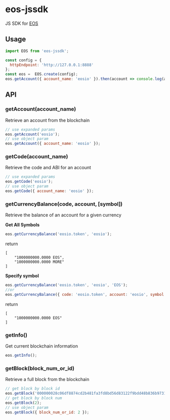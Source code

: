# eos-jssdk
JS SDK for [EOS](https://github.com/EOSIO/eos)
## Usage
```javascript
import EOS from 'eos-jssdk';

const config = {
  httpEndpoint: 'http://127.0.0.1:8888'
};
const eos =  EOS.create(config);
eos.getAccount({ account_name: 'eosio' }).then(account => console.log(account));
```
## API
### getAccount(account_name)
Retrieve an account from the blockchain
```javascript
// use expanded params
eos.getAccount('eosio');
// use object param
eos.getAccount({ account_name: 'eosio' });
```
### getCode(account_name)
Retrieve the code and ABI for an account
```javascript
// use expanded params
eos.getCode('eosio');
// use object param
eos.getCode({ account_name: 'eosio' });
```
### getCurrencyBalance(code, account, [symbol])
Retrieve the balance of an account for a given currency

**Get All Symbols**
```javascript
eos.getCurrencyBalance('eosio.token', 'eosio');
```
return
```
[
    "1000000000.0000 EOS",
    "1000000000.0000 MORE"
]
```
**Specify symbol**
```javascript
eos.getCurrencyBalance('eosio.token', 'eosio', 'EOS');
//or
eos.getCurrencyBalance({ code: 'eosio.token', account: 'eosio', symbol: 'EOS' });
```
return
```
[
    "1000000000.0000 EOS"
]
```

### getInfo()
Get current blockchain information
```javascript
eos.getInfo();
```
### getBlock(block_num_or_id)
Retrieve a full block from the blockchain
```javascript
// get block by block id
eos.getBlock('000000028c06df8874cd2b481fa3fd8bd56d83122f9bdd48b836b9731227d53a');
// get block by block num
eos.getBlock(2);
// use object param
eos.getBlock({ block_num_or_id: 2 });
```
